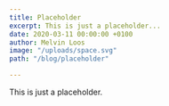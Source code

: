 ```yaml
---
title: Placeholder
excerpt: This is just a placeholder...
date: 2020-03-11 00:00:00 +0100
author: Melvin Loos
image: "/uploads/space.svg"
path: "/blog/placeholder"

---
```

This is just a placeholder.
